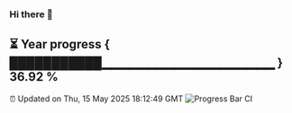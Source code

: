 ### Hi there 👋
⏳ Year progress { ███████████▁▁▁▁▁▁▁▁▁▁▁▁▁▁▁▁▁▁▁ } 36.92 %
---
⏰ Updated on Thu, 15 May 2025 18:12:49 GMT
![Progress Bar CI](https://github.com/Moyi321/Moyi321/workflows/Progress%20Bar%20CI/badge.svg)
